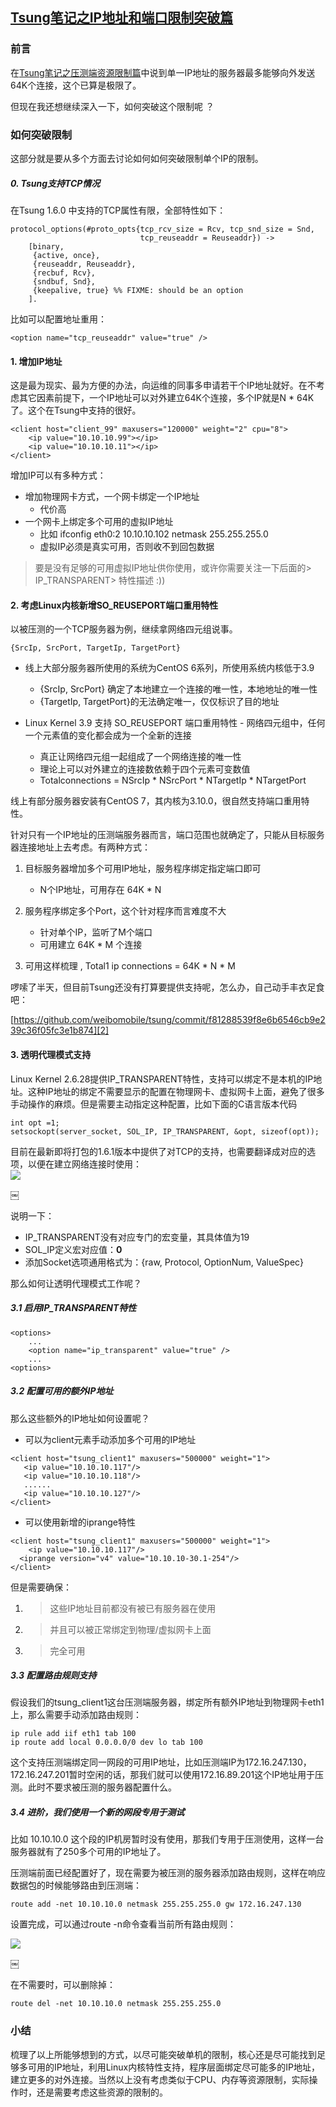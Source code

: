 ## [Tsung笔记之IP地址和端口限制突破篇][0]

### 前言

在[Tsung笔记之压测端资源限制篇][1]中说到单一IP地址的服务器最多能够向外发送64K个连接，这个已算是极限了。

但现在我还想继续深入一下，如何突破这个限制呢 ？

### 如何突破限制

这部分就是要从多个方面去讨论如何如何突破限制单个IP的限制。

##### 0. Tsung支持TCP情况

在Tsung 1.6.0 中支持的TCP属性有限，全部特性如下：

    protocol_options(#proto_opts{tcp_rcv_size = Rcv, tcp_snd_size = Snd,
                                 tcp_reuseaddr = Reuseaddr}) ->
        [binary,
         {active, once},
         {reuseaddr, Reuseaddr},
         {recbuf, Rcv},
         {sndbuf, Snd},
         {keepalive, true} %% FIXME: should be an option
        ].
    

比如可以配置地址重用：

    <option name="tcp_reuseaddr" value="true" />
    

#### 1. 增加IP地址

这是最为现实、最为方便的办法，向运维的同事多申请若干个IP地址就好。在不考虑其它因素前提下，一个IP地址可以对外建立64K个连接，多个IP就是N * 64K了。这个在Tsung中支持的很好。
```
<client host="client_99" maxusers="120000" weight="2" cpu="8">
    <ip value="10.10.10.99"></ip>
    <ip value="10.10.10.11"></ip>
</client>
```
增加IP可以有多种方式：

* 增加物理网卡方式，一个网卡绑定一个IP地址 
  * 代价高
* 一个网卡上绑定多个可用的虚拟IP地址 
  * 比如 ifconfig eth0:2 10.10.10.102 netmask 255.255.255.0
  * 虚拟IP必须是真实可用，否则收不到回包数据

> 要是没有足够的可用虚拟IP地址供你使用，或许你需要关注一下后面的> IP_TRANSPARENT> 特性描述 :))

#### 2. 考虑Linux内核新增SO_REUSEPORT端口重用特性

以被压测的一个TCP服务器为例，继续拿网络四元组说事。

    {SrcIp, SrcPort, TargetIp, TargetPort}
    

* 线上大部分服务器所使用的系统为CentOS 6系列，所使用系统内核低于3.9 
    
    * {SrcIp, SrcPort} 确定了本地建立一个连接的唯一性，本地地址的唯一性
    * {TargetIp, TargetPort}的无法确定唯一，仅仅标识了目的地址

* Linux Kernel 3.9 支持 SO_REUSEPORT 端口重用特性 - 网络四元组中，任何一个元素值的变化都会成为一个全新的连接 
  
    * 真正让网络四元组一起组成了一个网络连接的唯一性
    * 理论上可以对外建立的连接数依赖于四个元素可变数值
    * Totalconnections = NSrcIp * NSrcPort * NTargetIp * NTargetPort

线上有部分服务器安装有CentOS 7，其内核为3.10.0，很自然支持端口重用特性。

针对只有一个IP地址的压测端服务器而言，端口范围也就确定了，只能从目标服务器连接地址上去考虑。有两种方式：

1. 目标服务器增加多个可用IP地址，服务程序绑定指定端口即可 
  
    * N个IP地址，可用存在 64K * N

1. 服务程序绑定多个Port，这个针对程序而言难度不大 
  
    * 针对单个IP，监听了M个端口
    * 可用建立 64K * M 个连接

1. 可用这样梳理 , Total1 ip connections = 64K * N * M

啰嗦了半天，但目前Tsung还没有打算要提供支持呢，怎么办，自己动手丰衣足食吧：

[https://github.com/weibomobile/tsung/commit/f81288539f8e6b6546cb9e239c36f05fc3e1b874][2]

#### 3. 透明代理模式支持

Linux Kernel 2.6.28提供IP_TRANSPARENT特性，支持可以绑定不是本机的IP地址。这种IP地址的绑定不需要显示的配置在物理网卡、虚拟网卡上面，避免了很多手动操作的麻烦。但是需要主动指定这种配置，比如下面的C语言版本代码

    int opt =1;
    setsockopt(server_socket, SOL_IP, IP_TRANSPARENT, &opt, sizeof(opt));
    

目前在最新即将打包的1.6.1版本中提供了对TCP的支持，也需要翻译成对应的选项，以便在建立网络连接时使用：  
![][3]

￼

说明一下：  
- IP_TRANSPARENT没有对应专门的宏变量，其具体值为19  
- SOL_IP定义宏对应值：**0**  
- 添加Socket选项通用格式为：{raw, Protocol, OptionNum, ValueSpec}

那么如何让透明代理模式工作呢？

##### 3.1 启用IP_TRANSPARENT特性
```
<options>
    ...
    <option name="ip_transparent" value="true" />
    ...
<options>
```
##### 3.2 配置可用的额外IP地址

那么这些额外的IP地址如何设置呢？

* 可以为client元素手动添加多个可用的IP地址
```
<client host="tsung_client1" maxusers="500000" weight="1">
   <ip value="10.10.10.117"/>
   <ip value="10.10.10.118"/>
   ......
   <ip value="10.10.10.127"/>
</client>
```
    
* 可以使用新增的iprange特性
```
<client host="tsung_client1" maxusers="500000" weight="1">
    <ip value="10.10.10.117"/>
  <iprange version="v4" value="10.10.10-30.1-254"/>
</client>
```

但是需要确保：

1. > 这些IP地址目前都没有被已有服务器在使用
1. > 并且可以被正常绑定到物理/虚拟网卡上面
1. > 完全可用

##### 3.3 配置路由规则支持

假设我们的tsung_client1这台压测端服务器，绑定所有额外IP地址到物理网卡eth1上，那么需要手动添加路由规则：

    ip rule add iif eth1 tab 100
    ip route add local 0.0.0.0/0 dev lo tab 100
    

这个支持压测端绑定同一网段的可用IP地址，比如压测端IP为172.16.247.130，172.16.247.201暂时空闲的话，那我们就可以使用172.16.89.201这个IP地址用于压测。此时不要求被压测的服务器配置什么。

##### 3.4 进阶，我们使用一个新的网段专用于测试

比如 10.10.10.0 这个段的IP机房暂时没有使用，那我们专用于压测使用，这样一台服务器就有了250多个可用的IP地址了。

压测端前面已经配置好了，现在需要为被压测的服务器添加路由规则，这样在响应数据包的时候能够路由到压测端：

    route add -net 10.10.10.0 netmask 255.255.255.0 gw 172.16.247.130
    

设置完成，可以通过route -n命令查看当前所有路由规则：

![][4]

￼

在不需要时，可以删除掉：

    route del -net 10.10.10.0 netmask 255.255.255.0
    

### 小结

梳理了以上所能够想到的方式，以尽可能突破单机的限制，核心还是尽可能找到足够多可用的IP地址，利用Linux内核特性支持，程序层面绑定尽可能多的IP地址，建立更多的对外连接。当然以上没有考虑类似于CPU、内存等资源限制，实际操作时，还是需要考虑这些资源的限制的。

[0]: http://www.blogjava.net/yongboy/archive/2016/08/16/431601.html
[1]: http://www.blogjava.net/yongboy/archive/2016/07/26/431322.html
[2]: https://github.com/weibomobile/tsung/commit/f81288539f8e6b6546cb9e239c36f05fc3e1b874
[3]: ./img/14711731361283.jpg
[4]: ./img/14713529826391.jpg